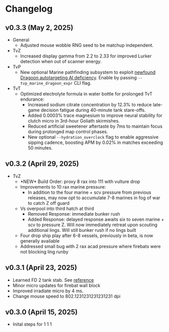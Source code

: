 # Changelog

## v0.3.3 (May 2, 2025)

* General
    * Adjusted mouse wobble RNG seed to be matchup independent.
* TvZ
    * Increased display gamma from 2.2 to 2.33 for improved Lurker detection when out of scanner energy.
* TvP
    * New optional Marine pathfinding subsystem to exploit [newfound Dragoon autotargeting AI deficiency](https://www.twitch.tv/neshdev/clip/SpotlessWanderingPotSSSsss-387-Jt0nOcgqq5re). Enable by passing `--tvp_marine_dragoon_expr` CLI flag.
* TvT
    * Optimized electrolyte formula in water bottle for prolonged TvT endurance:
        * Increased sodium citrate concentration by 12.3% to reduce late-game decision fatigue during 40-minute tank stare-offs.
        * Added 0.0003% trace magnesium to improve neural stability for clutch micro in 3rd-hour Goliath skirmishes.
        * Reduced artificial sweetener aftertaste by 7ms to maintain focus during prolonged map control phases.
        * New optional `--hydration_overclock` flag to enable aggressive sipping cadence, boosting APM by 0.02% in matches exceeding 50 minutes.

## v0.3.2 (April 29, 2025)

* TvZ
    * \*NEW\* Build Order: proxy 8 rax into 111 with vulture drop
    * Improvements to 10 rax marine pressure:
        * In addition to the four marine + scv pressure from previous releases, may now opt to accumulate 7-8 marines in fog of war to catch Z off guard
    * Vs overpool into third hatch at third
        * Removed Response: immediate bunker rush
        * Added Response: delayed response awaits six to seven marine + scv to pressure Z. Will now immediately retreat upon scouting additional lings. Will still bunker rush if no lings built
    * Four drop ship play after 6-8 vessels, previously in beta, is now generally available
    * Addressed small bug with 2 rax acad pressure where firebats were not blocking ling runby

## v0.3.1 (April 23, 2025)

* Learned FD 2 tank stab. See [reference](https://www.youtube.com/watch?v=4wI4ExV-2Es)
* Minor micro updates for firebat wall block
* Improved irradiate micro by 4 ms.
* Change mouse speed to 802.1231231231231231 dpi


## v0.3.0 (April 15, 2025)

* Inital steps for 1 1 1
